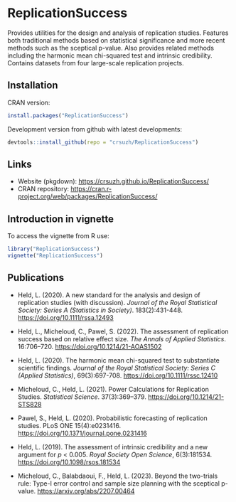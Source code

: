 # ReplicationSuccess

Provides utilities for the design and analysis of replication studies.
Features both traditional methods based on statistical significance and
more recent methods such as the sceptical p-value. Also provides related
methods including the harmonic mean chi-squared test and intrinsic credibility.
Contains datasets from four large-scale replication projects.

## Installation

CRAN version:
```r
install.packages("ReplicationSuccess")
```

Development version from github with latest developments:
```r
devtools::install_github(repo = "crsuzh/ReplicationSuccess")
```

## Links


- Website (pkgdown): https://crsuzh.github.io/ReplicationSuccess/
- CRAN repository: https://cran.r-project.org/web/packages/ReplicationSuccess/

## Introduction in vignette

To access the vignette from R use:
```r
library("ReplicationSuccess")
vignette("ReplicationSuccess")
```


## Publications

  - Held, L. (2020). A new standard for the analysis and design of replication
    studies (with discussion). *Journal of the Royal Statistical Society: Series
    A (Statistics in Society)*. 183(2):431-448.
    <https://doi.org/10.1111/rssa.12493>
  
  - Held, L., Micheloud, C., Pawel, S. (2022). The assessment of replication
  success based on relative effect size. *The Annals of Applied Statistics*. 
  16:706–720. <https://doi.org/10.1214/21-AOAS1502>
  
  - Held, L. (2020). The harmonic mean chi-squared test to substantiate
    scientific findings. *Journal of the Royal Statistical Society: Series C
    (Applied Statistics)*, 69(3):697-708. <https://doi.org/10.1111/rssc.12410>
    
  - Micheloud, C., Held, L. (2021). Power Calculations for Replication Studies.
  *Statistical Science*. 37(3):369–379. <https://doi.org/10.1214/21-STS828>
    
  - Pawel, S., Held, L. (2020). Probabilistic forecasting of replication
    studies. PLoS ONE 15(4):e0231416.
    <https://doi.org/10.1371/journal.pone.0231416>
    
  - Held, L. (2019). The assessment of intrinsic credibility and a new argument
    for *p* < 0.005. *Royal Society Open Science*, 6(3):181534.
    <https://doi.org/10.1098/rsos.181534>
    
  - Micheloud, C., Balabdaoui, F., Held, L. (2023). Beyond the two-trials rule: Type-I error control and sample size planning 
  with the sceptical p-value. <https://arxiv.org/abs/2207.00464>
